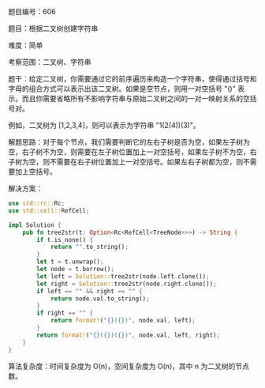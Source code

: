 题目编号：606

题目：根据二叉树创建字符串

难度：简单

考察范围：二叉树、字符串

题干：给定二叉树，你需要通过它的前序遍历来构造一个字符串，使得通过括号和字母的组合方式可以表示出该二叉树。如果是空节点，则用一对空括号 "()" 表示。而且你需要省略所有不影响字符串与原始二叉树之间的一对一映射关系的空括号对。

例如，二叉树为 [1,2,3,4]，则可以表示为字符串 "1(2(4))(3)"。

解题思路：对于每个节点，我们需要判断它的左右子树是否为空，如果左子树为空，右子树不为空，则需要在左子树位置加上一对空括号，如果左子树不为空，右子树为空，则不需要在右子树位置加上一对空括号。如果左右子树都为空，则不需要加上空括号。

解决方案：

```rust
use std::rc::Rc;
use std::cell::RefCell;

impl Solution {
    pub fn tree2str(t: Option<Rc<RefCell<TreeNode>>>) -> String {
        if t.is_none() {
            return "".to_string();
        }
        let t = t.unwrap();
        let node = t.borrow();
        let left = Solution::tree2str(node.left.clone());
        let right = Solution::tree2str(node.right.clone());
        if left == "" && right == "" {
            return node.val.to_string();
        }
        if right == "" {
            return format!("{}({})", node.val, left);
        }
        return format!("{}({})({})", node.val, left, right);
    }
}
```

算法复杂度：时间复杂度为 O(n)，空间复杂度为 O(n)，其中 n 为二叉树的节点数。